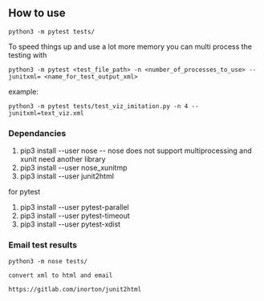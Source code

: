 ## How to use

```
python3 -m pytest tests/
```

To speed things up and use a lot more memory you can multi process the testing with
```
python3 -m pytest <test_file_path> -n <number_of_processes_to_use> --junitxml= <name_for_test_output_xml>
```
example:
```
python3 -m pytest tests/test_viz_imitation.py -n 4 --junitxml=text_viz.xml
```

### Dependancies

1. pip3 install --user nose
-- nose does not support multiprocessing and xunit need another library
1. pip3 install --user nose_xunitmp
1. pip3 install --user junit2html

for pytest

1. pip3 install --user pytest-parallel
1. pip3 install --user pytest-timeout
1. pip3 install --user pytest-xdist

### Email test results

```
python3 -m nose tests/ 

convert xml to html and email

https://gitlab.com/inorton/junit2html